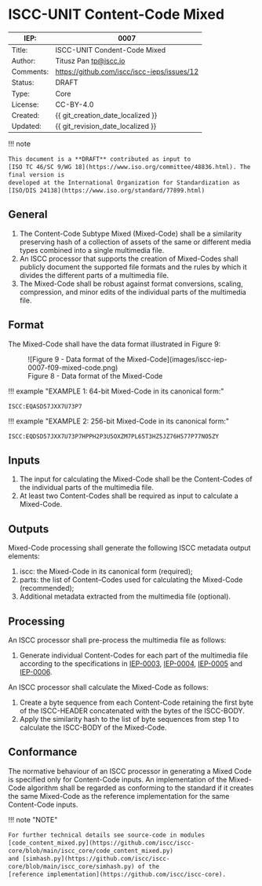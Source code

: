# ISCC-UNIT Content-Code Mixed

| IEP:      | 0007                                        |
|-----------|---------------------------------------------|
| Title:    | ISCC-UNIT Condent-Code Mixed                |
| Author:   | Titusz Pan <tp@iscc.io>             |
| Comments: | https://github.com/iscc/iscc-ieps/issues/12 |
| Status:   | DRAFT                                       |
| Type:     | Core                                        |
| License:  | CC-BY-4.0                                   |
| Created:  | {{ git_creation_date_localized }}           |
| Updated:  | {{ git_revision_date_localized }}           |

!!! note

    This document is a **DRAFT** contributed as input to 
    [ISO TC 46/SC 9/WG 18](https://www.iso.org/committee/48836.html). The final version is 
    developed at the International Organization for Standardization as
    [ISO/DIS 24138](https://www.iso.org/standard/77899.html)

## General

1. The Content-Code Subtype Mixed (Mixed-Code) shall be a similarity preserving hash of a collection of assets of the same or different media types combined into a single multimedia file.
2. An ISCC processor that supports the creation of Mixed-Codes shall publicly document the supported file formats and the rules by which it divides the different parts of a multimedia file.
3. The Mixed-Code shall be robust against format conversions, scaling, compression, and minor edits of the individual parts of the multimedia file.

## Format

The Mixed-Code shall have the data format illustrated in Figure 9:

<figure markdown>
  ![Figure 9 - Data format of the Mixed-Code](images/iscc-iep-0007-f09-mixed-code.png)
  <figcaption>Figure 8 - Data format of the Mixed-Code</figcaption>
</figure>

!!! example "EXAMPLE 1: 64-bit Mixed-Code in its canonical form:"

    ISCC:EQASD57JXX7U73P7

!!! example "EXAMPLE 2: 256-bit Mixed-Code in its canonical form:"

    ISCC:EQDSD57JXX7U73P7HPPH2P3U5OXZM7PL65T3HZ5JZ76H577P77NO5ZY

## Inputs

1. The input for calculating the Mixed-Code shall be the Content-Codes of the individual parts of the multimedia file.
2. At least two Content-Codes shall be required as input to calculate a Mixed-Code.

## Outputs

Mixed-Code processing shall generate the following ISCC metadata output elements:

1. iscc: the Mixed-Code in its canonical form (required);
2. parts: the list of Content–Codes used for calculating the Mixed-Code (recommended);
3. Additional metadata extracted from the multimedia file (optional).

## Processing

An ISCC processor shall pre-process the multimedia file as follows:

1. Generate individual Content-Codes for each part of the multimedia file according to the 
   specifications in [IEP-0003](iep-0003.md), [IEP-0004](iep-0004.md), [IEP-0005](iep-0005.md) and 
   [IEP-0006](iep-0006.md).

An ISCC processor shall calculate the Mixed-Code as follows:

1. Create a byte sequence from each Content-Code retaining the first byte of the ISCC-HEADER concatenated with the bytes of the ISCC-BODY.
2. Apply the similarity hash to the list of byte sequences from step 1 to calculate the ISCC-BODY of the Mixed-Code.

## Conformance

The normative behaviour of an ISCC processor in generating a Mixed Code is specified only for 
Content-Code inputs. An implementation of the Mixed-Code algorithm shall be regarded as conforming 
to the standard if it creates the same Mixed-Code as the reference implementation for the same 
Content-Code inputs.

!!! note "NOTE"

    For further technical details see source-code in modules 
    [code_content_mixed.py](https://github.com/iscc/iscc-core/blob/main/iscc_core/code_content_mixed.py)
    and [simhash.py](https://github.com/iscc/iscc-core/blob/main/iscc_core/simhash.py) of the 
    [reference implementation](https://github.com/iscc/iscc-core).

